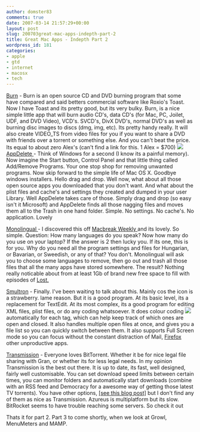 ```yaml
---
author: domster83
comments: true
date: 2007-03-14 21:57:29+00:00
layout: post
slug: 200703great-mac-apps-indepth-part-2
title: Great Mac Apps - Indepth Part 2
wordpress_id: 181
categories:
- apple
- gtd
- internet
- macosx
- tech
---
```


[Burn](http://burn-osx.sourceforge.net/) - Burn is an open source CD and DVD burning program that some have compared and said betters commercial software like Roxio's Toast. Now I have Toast and its pretty good, but its very bulky. Burn, is a nice simple little app that will burn audio CD's, data CD's (for Mac, PC, Joilet, UDF, and DVD Video), VCD's. SVCD's, DivX DVD's, normal DVD's as well as burning disc images to discs (dmg, img, etc). Its pretty handy really. It will also create VIDEO_TS from video files for you if you want to share a DVD with friends over a torrent or something else. And you can't beat the price. Its equal to about zero Alex's (can't find a link for this. 1 Alex = $700)
![](http://reggie.ashworth.googlepages.com/screenshot1.tiff/screenshot1-full.jpg)[AppDelete ](http://reggie.ashworth.googlepages.com/appdelete)- Think of Windows for a second (I know its a painful memory). Now imagine the Start button, Control Panel and that little thing called Add/Remove Programs. Your one stop shop for removing unwanted programs. Now skip forward to the simple life of Mac OS X. Goodbye windows installers. Hello drag and drop. Well now, what about all those open source apps you downloaded that you don't want. And what about the plist files and cache's and settings they created and dumped in your user Library. Well AppDelete takes care of those. Simply drag and drop (so easy isn't it Microsoft) and AppDelete finds all those nagging files and moves them all to the Trash in one hand folder. Simple. No settings. No cache's. No application. Lovely




[Monolingual ](http://monolingual.sourceforge.net/)- I discovered this off [Macbreak Weekly ](http://twit.tv/mbw)and its lovely. So simple. Question: How many languages do you speak? Now how many do you use on your laptop? If the answer is 2 then lucky you. If its one, this is for you. Why do you need all the program settings and files for Hungarian, or Bavarian, or Sweedish, or any of that? You don't. Monolingual will ask you to choose some languages to remove, then go out and trash all those files that all the many apps have stored somewhere. The result? Nothing really noticable about from at least 1Gb of brand new free space to fill with episodes of [Lost.](http://abc.com/lost)




[Smultron](http://smultron.sourceforge.net/) - Finally. I've been waiting to talk about this. Mainly cos the icon is a strawberry. lame reason. But it is a good program. At its basic level, its a replacement for TextEdit. At its most complex, its a good program for editing XML files, plist files, or do any coding whatsoever. It does colour coding ![](http://smultron.sourceforge.net/syntaxColours.png)automatically for each tag, which can help keep track of which ones are open and closed. It also handles multiple open files at once, and gives you a file list so you can quickly switch between them. It also supports Full Screen mode so you can focus without the constant distraction of Mail, [Firefox ](http://ww.getfirefox.com)other unproductive apps.




[Transmission](http://transmission.m0k.org/) - Everyone loves BitTorrent. Whether it be for nice legal file sharing with Gran, or whether its for less legal needs. In my opinion Transmission is the best out there. It is up to date, its fast, well designed, fairly well customisable. You can set download speed limits between certain times, you can monitor folders and automatically start downloads (combine with an RSS feed and Democracy for a awesome way of getting those latest TV torrents). You have other options, [[see this blog post]](http://thisismyinter.net/?p=4) but I don't find any of them as nice as Transmission. Azureus is multiplatform but its slow. BitRocket seems to have trouble reaching some servers. So check it out




Thats it for part 2. Part 3 to come shortly, when we look at Growl, MenuMeters and MAMP.
